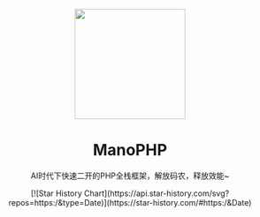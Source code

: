 <p align="center">
<img src="https://avatars.githubusercontent.com/u/167052169?s=400&u=fbc87b4bcbf67c22c556c70ee101a35bc207c7d3&v=4" height="200">
</p>

<h1 align="center">
ManoPHP
</h1>
<p align="center">
AI时代下快速二开的PHP全栈框架，解放码农，释放效能~
<p>
<div align="center">
[![Star History Chart](https://api.star-history.com/svg?repos=https:/&type=Date)](https://star-history.com/#https:/&Date)
</div>
<!-- <h3 align="center">
<a href="https://chat.vitejs.dev"><i>Get involved!</i></a>
</h3> -->
